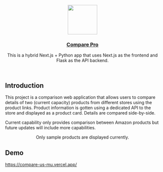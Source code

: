<p align="center">
  <a href="https://compare-us-mu.vercel.app/">
    <img src="app/favicon.ico" height="96">
    <h3 align="center">Compare Pro</h3>
  </a>
</p>

<p align="center">This is a hybrid Next.js + Python app that uses Next.js as the frontend and Flask as the API backend.</p>

<br/>

## Introduction
This project is a comparison web application that allows users to compare details of two (current capacity) products from different stores using the product links.
Product information is gotten using a dedicated API to the store and displayed as a product card. Details are compared side-by-side.

Current capability only provides comparison between Amazon products but future updates will include more capabilities.

<p align="center">Only sample products are displayed currently.</p>

## Demo
https://compare-us-mu.vercel.app/
